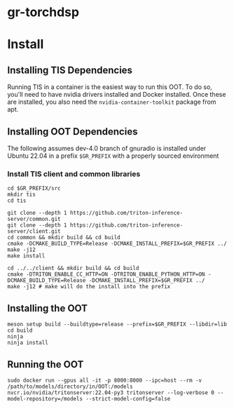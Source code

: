 # gr-torchdsp

# Install
## Installing TIS Dependencies
Running TIS in a container is the easiest way to run this OOT. To do so, you'll need to have nvidia drivers installed and Docker installed. Once these are installed, you also need the ```nvidia-container-toolkit``` package from apt.

## Installing OOT Dependencies
The following assumes dev-4.0 branch of gnuradio is installed under Ubuntu 22.04 in a prefix `$GR_PREFIX` with a properly sourced environment


### Install TIS client and common libraries
```
cd $GR_PREFIX/src
mkdir tis
cd tis
```

```
git clone --depth 1 https://github.com/triton-inference-server/common.git
git clone --depth 1 https://github.com/triton-inference-server/client.git
cd common && mkdir build && cd build
cmake -DCMAKE_BUILD_TYPE=Release -DCMAKE_INSTALL_PREFIX=$GR_PREFIX ../
make -j12
make install
```
```
cd ../../client && mkdir build && cd build
cmake -DTRITON_ENABLE_CC_HTTP=ON -DTRITON_ENABLE_PYTHON_HTTP=ON -DCMAKE_BUILD_TYPE=Release -DCMAKE_INSTALL_PREFIX=$GR_PREFIX ../ 
make -j12 # make will do the install into the prefix

```

## Installing the OOT
```
meson setup build --buildtype=release --prefix=$GR_PREFIX --libdir=lib
cd build
ninja
ninja install
```

## Running the OOT
```
sudo docker run --gpus all -it -p 8000:8000 --ipc=host --rm -v /path/to/models/directory/in/OOT:/models nvcr.io/nvidia/tritonserver:22.04-py3 tritonserver --log-verbose 0 --model-repository=/models --strict-model-config=false
```
